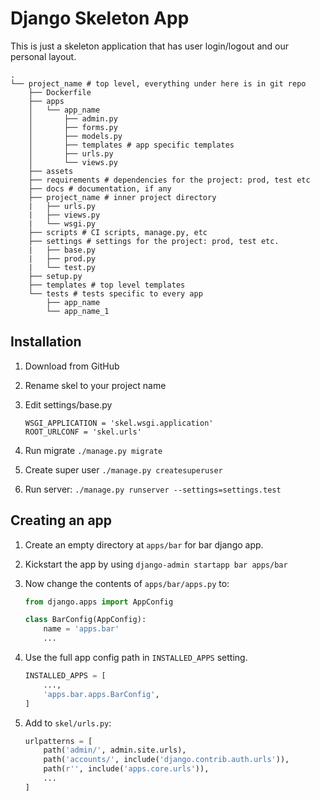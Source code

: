 # Django Skeleton App

This is just a skeleton application that has user login/logout and our personal layout.

```
.
└── project_name # top level, everything under here is in git repo
    ├── Dockerfile
    ├── apps
    │   └── app_name
    │       ├── admin.py
    │       ├── forms.py
    │       ├── models.py
    │       ├── templates # app specific templates
    │       ├── urls.py
    │       └── views.py
    ├── assets
    ├── requirements # dependencies for the project: prod, test etc
    ├── docs # documentation, if any
    ├── project_name # inner project directory
    |   ├── urls.py
    |   ├── views.py
    |   └── wsgi.py    
    ├── scripts # CI scripts, manage.py, etc
    ├── settings # settings for the project: prod, test etc.
    |   ├── base.py
    |   ├── prod.py
    |   └── test.py
    ├── setup.py
    ├── templates # top level templates
    └── tests # tests specific to every app
        ├── app_name
        └── app_name_1
```

## Installation

1. Download from GitHub
2. Rename skel to your project name
3. Edit settings/base.py

    ```
    WSGI_APPLICATION = 'skel.wsgi.application'
    ROOT_URLCONF = 'skel.urls'
    ```
4. Run migrate ```./manage.py migrate```
5. Create super user ```./manage.py createsuperuser```
6. Run server: ```./manage.py runserver --settings=settings.test```


## Creating an app

1. Create an empty directory at ```apps/bar``` for bar django app.
2. Kickstart the app by using ```django-admin startapp bar apps/bar```
3. Now change the contents of ```apps/bar/apps.py``` to:

    ```python
    from django.apps import AppConfig
    
    class BarConfig(AppConfig):
    	name = 'apps.bar'
    	...
    ```

4. Use the full app config path in ```INSTALLED_APPS``` setting.

    ```python
    INSTALLED_APPS = [
    	...,
    	'apps.bar.apps.BarConfig',
    ]
    ```

5. Add to ```skel/urls.py```:

    ```python
    urlpatterns = [
    	path('admin/', admin.site.urls),
    	path('accounts/', include('django.contrib.auth.urls')),
    	path(r'', include('apps.core.urls')),
    	...
    ]
    ```



